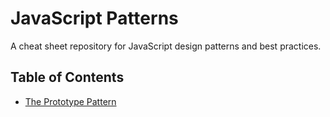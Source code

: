 # JavaScript Patterns #

A cheat sheet repository for JavaScript design patterns and best practices.

## Table of Contents ##
* [The Prototype Pattern](../blob/master/prototype/README.md)
